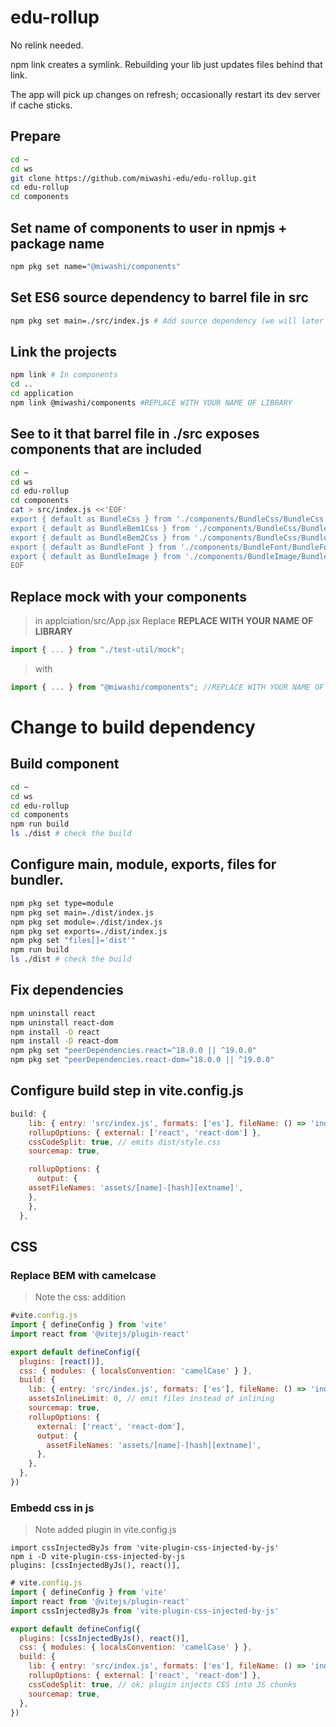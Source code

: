 # edu-rollup

No relink needed.

npm link creates a symlink. Rebuilding your lib just updates files behind that link.

The app will pick up changes on refresh; occasionally restart its dev server if cache sticks.

## Prepare

```bash
cd ~
cd ws
git clone https://github.com/miwashi-edu/edu-rollup.git
cd edu-rollup
cd components
```

## Set name of components to user in npmjs + package name

```bash
npm pkg set name="@miwashi/components"
```

## Set ES6 source dependency to barrel file in src

```bash
npm pkg set main=./src/index.js # Add source dependency (we will later change to build dependency)
```

## Link the projects

```bash
npm link # In components
cd ..
cd application
npm link @miwashi/components #REPLACE WITH YOUR NAME OF LIBRARY
```

## See to it that barrel file in ./src exposes components that are included

```bash
cd ~
cd ws
cd edu-rollup
cd components
cat > src/index.js <<'EOF'
export { default as BundleCss } from './components/BundleCss/BundleCss.jsx';
export { default as BundleBem1Css } from './components/BundleCss/BundleBem1Css.jsx';
export { default as BundleBem2Css } from './components/BundleCss/BundleBem2Css.jsx';
export { default as BundleFont } from './components/BundleFont/BundleFont.jsx';
export { default as BundleImage } from './components/BundleImage/BundleImage.jsx';
EOF
```

## Replace mock with your components

> in applciation/src/App.jsx 
> Replace **REPLACE WITH YOUR NAME OF LIBRARY**

```jsx
import { ... } from "./test-util/mock";
```
> with
```jsx
import { ... } from "@miwashi/components"; //REPLACE WITH YOUR NAME OF LIBRARY
```

# Change to build dependency

## Build component

```bash
cd ~
cd ws
cd edu-rollup
cd components
npm run build
ls ./dist # check the build
```

## Configure main, module, exports, files for bundler.

```bash
npm pkg set type=module
npm pkg set main=./dist/index.js
npm pkg set module=./dist/index.js
npm pkg set exports=./dist/index.js
npm pkg set "files[]='dist'"
npm run build
ls ./dist # check the build
```

## Fix dependencies

```bash
npm uninstall react
npm uninstall react-dom
npm install -D react
npm install -D react-dom
npm pkg set "peerDependencies.react=^18.0.0 || ^19.0.0"
npm pkg set "peerDependencies.react-dom=^18.0.0 || ^19.0.0"
```

## Configure build step in vite.config.js

```js
build: {
    lib: { entry: 'src/index.js', formats: ['es'], fileName: () => 'index.js' },
    rollupOptions: { external: ['react', 'react-dom'] },
    cssCodeSplit: true, // emits dist/style.css
    sourcemap: true,

    rollupOptions: {
      output: {
    assetFileNames: 'assets/[name]-[hash][extname]',
    },
    },
  },
```

## CSS

### Replace BEM with camelcase

> Note the css: addition

```js
#vite.config.js
import { defineConfig } from 'vite'
import react from '@vitejs/plugin-react'

export default defineConfig({
  plugins: [react()],
  css: { modules: { localsConvention: 'camelCase' } },
  build: {
    lib: { entry: 'src/index.js', formats: ['es'], fileName: () => 'index.js' },
    assetsInlineLimit: 0, // emit files instead of inlining
    sourcemap: true,
    rollupOptions: {
      external: ['react', 'react-dom'],
      output: {
        assetFileNames: 'assets/[name]-[hash][extname]',
      },
    },
  },
})
```

### Embedd css in js

> Note added plugin in vite.config.js

```
import cssInjectedByJs from 'vite-plugin-css-injected-by-js'
npm i -D vite-plugin-css-injected-by-js
plugins: [cssInjectedByJs(), react()],
```

```js
# vite.config.js
import { defineConfig } from 'vite'
import react from '@vitejs/plugin-react'
import cssInjectedByJs from 'vite-plugin-css-injected-by-js'

export default defineConfig({
  plugins: [cssInjectedByJs(), react()],
  css: { modules: { localsConvention: 'camelCase' } },
  build: {
    lib: { entry: 'src/index.js', formats: ['es'], fileName: () => 'index.js' },
    rollupOptions: { external: ['react', 'react-dom'] },
    cssCodeSplit: true, // ok; plugin injects CSS into JS chunks
    sourcemap: true,
  },
})
```
